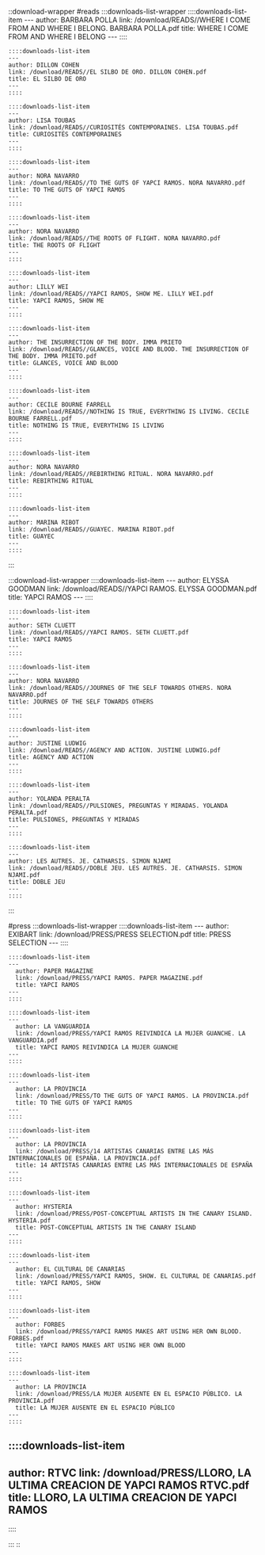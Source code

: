 ::download-wrapper
#reads
  :::downloads-list-wrapper
    ::::downloads-list-item
    ---
    author: BARBARA POLLA
    link: /download/READS//WHERE I COME FROM AND WHERE I BELONG. BARBARA POLLA.pdf
    title: WHERE I COME FROM AND WHERE I BELONG
    ---
    ::::
  
    ::::downloads-list-item
    ---
    author: DILLON COHEN
    link: /download/READS//EL SILBO DE ORO. DILLON COHEN.pdf
    title: EL SILBO DE ORO
    ---
    ::::
  
    ::::downloads-list-item
    ---
    author: LISA TOUBAS
    link: /download/READS//CURIOSITÉS CONTEMPORAINES. LISA TOUBAS.pdf
    title: CURIOSITÉS CONTEMPORAINES
    ---
    ::::
  
    ::::downloads-list-item
    ---
    author: NORA NAVARRO
    link: /download/READS//TO THE GUTS OF YAPCI RAMOS. NORA NAVARRO.pdf
    title: TO THE GUTS OF YAPCI RAMOS
    ---
    ::::
  
    ::::downloads-list-item
    ---
    author: NORA NAVARRO
    link: /download/READS//THE ROOTS OF FLIGHT. NORA NAVARRO.pdf
    title: THE ROOTS OF FLIGHT
    ---
    ::::
  
    ::::downloads-list-item
    ---
    author: LILLY WEI
    link: /download/READS//YAPCI RAMOS, SHOW ME. LILLY WEI.pdf
    title: YAPCI RAMOS, SHOW ME
    ---
    ::::
  
    ::::downloads-list-item
    ---
    author: THE INSURRECTION OF THE BODY. IMMA PRIETO
    link: /download/READS//GLANCES, VOICE AND BLOOD. THE INSURRECTION OF THE BODY. IMMA PRIETO.pdf
    title: GLANCES, VOICE AND BLOOD
    ---
    ::::
  
    ::::downloads-list-item
    ---
    author: CECILE BOURNE FARRELL
    link: /download/READS//NOTHING IS TRUE, EVERYTHING IS LIVING. CECILE BOURNE FARRELL.pdf
    title: NOTHING IS TRUE, EVERYTHING IS LIVING
    ---
    ::::
  
    ::::downloads-list-item
    ---
    author: NORA NAVARRO
    link: /download/READS//REBIRTHING RITUAL. NORA NAVARRO.pdf
    title: REBIRTHING RITUAL
    ---
    ::::
  
    ::::downloads-list-item
    ---
    author: MARINA RIBOT
    link: /download/READS//GUAYEC. MARINA RIBOT.pdf
    title: GUAYEC
    ---
    ::::
  :::

  :::download-list-wrapper
    ::::downloads-list-item
    ---
    author: ELYSSA GOODMAN
    link: /download/READS//YAPCI RAMOS. ELYSSA GOODMAN.pdf
    title: YAPCI RAMOS
    ---
    ::::
  
    ::::downloads-list-item
    ---
    author: SETH CLUETT
    link: /download/READS//YAPCI RAMOS. SETH CLUETT.pdf
    title: YAPCI RAMOS
    ---
    ::::
  
    ::::downloads-list-item
    ---
    author: NORA NAVARRO
    link: /download/READS//JOURNES OF THE SELF TOWARDS OTHERS. NORA NAVARRO.pdf
    title: JOURNES OF THE SELF TOWARDS OTHERS
    ---
    ::::
  
    ::::downloads-list-item
    ---
    author: JUSTINE LUDWIG
    link: /download/READS//AGENCY AND ACTION. JUSTINE LUDWIG.pdf
    title: AGENCY AND ACTION
    ---
    ::::
  
    ::::downloads-list-item
    ---
    author: YOLANDA PERALTA
    link: /download/READS//PULSIONES, PREGUNTAS Y MIRADAS. YOLANDA PERALTA.pdf
    title: PULSIONES, PREGUNTAS Y MIRADAS
    ---
    ::::
  
    ::::downloads-list-item
    ---
    author: LES AUTRES. JE. CATHARSIS. SIMON NJAMI
    link: /download/READS//DOBLE JEU. LES AUTRES. JE. CATHARSIS. SIMON NJAMI.pdf
    title: DOBLE JEU
    ---
    ::::
  :::

#press
 :::downloads-list-wrapper
    ::::downloads-list-item
    ---
      author: EXIBART
      link: /download/PRESS/PRESS SELECTION.pdf
      title: PRESS SELECTION
    ---
    ::::

    ::::downloads-list-item
    ---
      author: PAPER MAGAZINE
      link: /download/PRESS/YAPCI RAMOS. PAPER MAGAZINE.pdf
      title: YAPCI RAMOS
    ---
    ::::

    ::::downloads-list-item
    ---
      author: LA VANGUARDIA
      link: /download/PRESS/YAPCI RAMOS REIVINDICA LA MUJER GUANCHE. LA VANGUARDIA.pdf
      title: YAPCI RAMOS REIVINDICA LA MUJER GUANCHE
    ---
    ::::

    ::::downloads-list-item
    ---
      author: LA PROVINCIA
      link: /download/PRESS/TO THE GUTS OF YAPCI RAMOS. LA PROVINCIA.pdf
      title: TO THE GUTS OF YAPCI RAMOS
    ---
    ::::

    ::::downloads-list-item
    ---
      author: LA PROVINCIA
      link: /download/PRESS/14 ARTISTAS CANARIAS ENTRE LAS MÁS INTERNACIONALES DE ESPAÑA. LA PROVINCIA.pdf
      title: 14 ARTISTAS CANARIAS ENTRE LAS MÁS INTERNACIONALES DE ESPAÑA
    ---
    ::::

    ::::downloads-list-item
    ---
      author: HYSTERIA
      link: /download/PRESS/POST-CONCEPTUAL ARTISTS IN THE CANARY ISLAND. HYSTERIA.pdf
      title: POST-CONCEPTUAL ARTISTS IN THE CANARY ISLAND
    ---
    ::::

    ::::downloads-list-item
    ---
      author: EL CULTURAL DE CANARIAS
      link: /download/PRESS/YAPCI RAMOS, SHOW. EL CULTURAL DE CANARIAS.pdf
      title: YAPCI RAMOS, SHOW
    ---
    ::::

    ::::downloads-list-item
    ---
      author: FORBES
      link: /download/PRESS/YAPCI RAMOS MAKES ART USING HER OWN BLOOD. FORBES.pdf
      title: YAPCI RAMOS MAKES ART USING HER OWN BLOOD
    ---
    ::::

    ::::downloads-list-item
    ---
      author: LA PROVINCIA
      link: /download/PRESS/LA MUJER AUSENTE EN EL ESPACIO PÚBLICO. LA PROVINCIA.pdf
      title: LA MUJER AUSENTE EN EL ESPACIO PÚBLICO
    ---
    ::::
    
::::downloads-list-item
---
author: RTVC
link: /download/PRESS/LLORO, LA ULTIMA CREACION DE YAPCI RAMOS RTVC.pdf
title: LLORO, LA ULTIMA CREACION DE YAPCI RAMOS
---
::::

    
 :::
::
